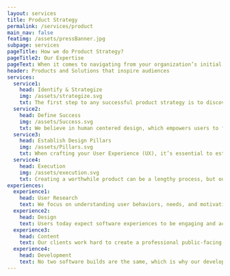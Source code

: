 ```yaml
---
layout: services
title: Product Strategy
permalink: /services/product
main_nav: false
featimg: /assets/pressBanner.jpg
subpage: services
pageTitle: How we do Product Strategy?
pageTitle2: Our Expertise
pageText: When it comes to navigating from your organization’s initial concept to finalized product delivery, we’re experts. By creating products driven by user outcomes, instead of features, we can empower your users to take actions that meet and exceed your organizational goals.
header: Products and Solutions that inspire audiences
services:
  service1:
    head: Identify & Strategize
    img: /assets/strategize.svg
    txt: The first step to any successful product strategy is to discover the root of your organization’s issue and identify solutions that scale past the projected life of the product. Our team can help you build a flexible roadmap that allows your project to pivot with the ever-changing demands of your organization.
  service2:
    head: Define Success
    img: /assets/Success.svg
    txt: We believe in human centered design, which empowers users to freely act in ways that align with your organizational objectives. By choosing the best methodologies, mediums, and approaches for your solution, we can ensure that the successfully developed product will remain relevant to their needs.
  service3:
    head: Establish Design Pillars
    img: /assets/Pillars.svg
    txt: When crafting your User Experience (UX), it’s essential to establish each element of the product and build them to support the product’s core objective. By creating intuitive interfaces absent of feature bloat, we can enable your target audience intuitively discover, use, and explore your products. 
  service4:
    head: Execution
    img: /assets/execution.svg
    txt: Creating a worthwhile product can be a lengthy process, but our team can help you cross the resource consuming chasm between strategy and execution. By prioritizing the riskiest product assumptions to build, evaluate, and iterate quickly we can strengthen solutions to ultimately deliver the best version of the final product quickly and efficiently.
experiences:
  experience1:
    head: User Research
    text: We focus on understanding user behaviors, needs, and motivations through interviews, competitive and evaluative research, task analysis, and other feedback methodologies. 
  experience2:
    head: Design
    text: Users today expect software experiences to be engaging and accessible, which is why people are at the heart of our design. Whether we’re creating User Interfaces from scratch, or redesigning existing products, our team of designers are fluent in translating a client’s needs into an easy, intuitive user experience. 
  experience3:  
    head: Content
    text: Our clients work hard to create a professional public-facing image for their organization, so we work hard to emulate that experience in our products. Our content strategies guide users to take natural behaviors that align with our client’s end goals using established best practices, accessible plain language, and highly measured interaction.
  experience4: 
    head: Development
    text: No two software builds are the same, which is why our development processes are based on flexible microservices-based architecture. As true Agile evangelists, our developers are adaptable; quick to pivot, yet experienced enough to build secure, stable platforms that scale past the projected life of the product. As proponents of open source our strategy leverages open source and resist vendor lock in. 
---
```

